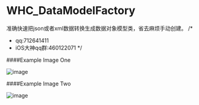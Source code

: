 # WHC_DataModelFactory
准确快速把json或者xml数据转换生成数据对象模型类，省去麻烦手动创建。
/*
*  qq:712641411
*  iOS大神qq群:460122071
*/

####Example Image One

 ![image](https://github.com/netyouli/WHC_DataModelFactory/blob/master/WHC_DataModelFactory/WHCLib/image1.jpg)
 
####Example Image Two

 ![image](https://github.com/netyouli/WHC_DataModelFactory/blob/master/WHC_DataModelFactory/WHCLib/image2.jpg)
